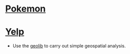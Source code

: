 # [Pokemon](pokemon.html)



# [Yelp](yelp.html)

* Use the [geolib](https://github.com/manuelbieh/Geolib) to carry out simple
geospatial analysis.
